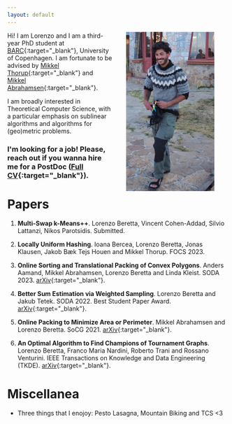 ```yaml
---
layout: default
---
```


<img src="figures/titicaca_lake.jpg" align="right" width="40%" hspace="30" vspace="0" alt="be balanced" />

Hi! I am Lorenzo and I am a third-year PhD student at [BARC](https://barc.ku.dk/){:target="_blank"}, University of Copenhagen.
I am fortunate to be advised by [Mikkel Thorup](http://hjemmesider.diku.dk/~mthorup/){:target="_blank"} 
and [Mikkel Abrahamsen](https://sites.google.com/view/mikkel-abrahamsen){:target="_blank"}.

I am broadly interested in Theoretical Computer Science, with a particular emphasis on sublinear algorithms 
and algorithms for (geo)metric problems.

### **I'm looking for a job!** Please, reach out if you wanna hire me for a PostDoc ([Full CV](pdfs/CV.pdf){:target="_blank"}).


# Papers
1. **Multi-Swap k-Means++**. Lorenzo Beretta, Vincent Cohen-Addad, Silvio Lattanzi, Nikos Parotsidis.
Submitted.

1. **Locally Uniform Hashing**. Ioana Bercea, Lorenzo Beretta, Jonas Klausen, Jakob Bæk Tejs Houen
and Mikkel Thorup. 
FOCS 2023.

1. **Online Sorting and Translational Packing of Convex Polygons**. Anders Aamand, Mikkel Abrahamsen, Lorenzo Beretta and Linda Kleist. 
SODA 2023.
[arXiv](https://arxiv.org/abs/2112.03791){:target="_blank"}.

1. **Better Sum Estimation via Weighted Sampling**. Lorenzo Beretta and Jakub Tetek.
SODA 2022. Best Student Paper Award.
[arXiv](https://arxiv.org/abs/2110.14948){:target="_blank"}.

1. **Online Packing to Minimize Area or Perimeter**. Mikkel Abrahamsen and Lorenzo Beretta. SoCG 2021.
[arXiv](https://arxiv.org/abs/2101.09024){:target="_blank"}.

1. **An Optimal Algorithm to Find Champions of Tournament Graphs**. Lorenzo Beretta, Franco Maria
Nardini, Roberto Trani and Rossano Venturini. IEEE Transactions on Knowledge and Data Engineering 
(TKDE). [arXiv](https://arxiv.org/abs/2111.13621){:target="_blank"}.

# Miscellanea

* Three things that I enojoy: Pesto Lasagna, Mountain Biking and TCS <3 
